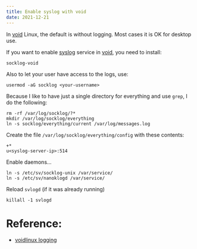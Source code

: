 ```yaml
---
title: Enable syslog with void
date: 2021-12-21
---
```


In [void][void] Linux, the default is without logging.  Most
cases it is OK for desktop use.

If you want to enable [syslog][log] service in [void][void],
you need to install:

```
socklog-void
```

Also to let your user have access to the logs, use:

```
usermod -aG socklog <your-username>
```

Because I like to have just a single directory for everything and use
`grep`, I do the following:

```
rm -rf /var/log/socklog/?*
mkdir /var/log/socklog/everything
ln -s socklog/everything/current /var/log/messages.log
```

Create the file `/var/log/socklog/everything/config` with these
contents:

```
+*
u<syslog-server-ip>:514
```

Enable daemons...

```
ln -s /etc/sv/socklog-unix /var/service/
ln -s /etc/sv/nanoklogd /var/service/
```

Reload `svlogd` (if it was already running)

```
killall -1 svlogd
```

# Reference:

- [voidlinux logging](https://docs.voidlinux.org/config/services/logging.html)


 [void]: https://voidlinux.org
 [log]: https://en.wikipedia.org/wiki/Syslog


